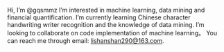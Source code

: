 Hi, I’m @gqsmmz
I’m interested in machine learning, data mining and financial quantification.
I’m currently learning Chinese character handwriting writer recognition and the knowledge of data mining.
I’m looking to collaborate on code implementation of machine learning。
You can reach me through email: lishanshan290@163.com.

